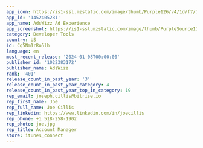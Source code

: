 ```yaml
---
app_icon: https://is1-ssl.mzstatic.com/image/thumb/Purple126/v4/1d/f7/72/1df77204-f6e1-0735-954a-39a48ca970aa/AppIcon-0-0-1x_U007emarketing-0-7-0-85-220.png/1024x1024bb.png
app_id: '1452405281'
app_name: AdsWizz Ad Experience
app_screenshot: https://is1-ssl.mzstatic.com/image/thumb/PurpleSource112/v4/32/e2/66/32e266de-2bca-4231-1717-56f92745ccc9/0391ba16-b2a4-401d-b394-6a9a2f6ae13f_Simulator_Screen_Shot_-_iPhone_13_Pro_Max_-_2022-09-28_at_12.06.28.png/1284x2778bb.png
category: Developer Tools
country: US
id: Cq5Nm1rRo5lh
language: en
most_recent_release: '2024-01-08T00:00:00'
publisher_id: '1022383172'
publisher_name: AdsWizz
rank: '401'
release_count_in_past_year: '3'
release_count_in_past_year_category: 4
release_count_in_past_year_top_in_category: 19
rep_email: joseph.cillis@bitrise.io
rep_first_name: Joe
rep_full_name: Joe Cillis
rep_linkedin: https://www.linkedin.com/in/joecillis
rep_phone: +1 518-258-1902
rep_photo: joe.jpg
rep_title: Account Manager
store: itunes_connect
---
```


